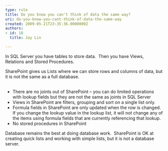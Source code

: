 ```yaml
---
type: rule
title: Do you know you can't think of data the same way?
uri: do-you-know-you-cant-think-of-data-the-same-way
created: 2009-05-21T23:35:36.0000000Z
authors:
- id: 18
  title: Jay Lin

---
```


In SQL Server you have tables to store data.  Then you have Views, Relations and Stored Procedures.

SharePoint gives us Lists where we can store rows and columns of data, but it is not the same as a full database.
<br> <br>
- There are no joints out of SharePoint – you can do limited operations with lookup fields but they are not the same as joints in SQL Server
- Views in SharePoint are filters, grouping and sort on a single list only.
- Formula fields in SharePoint are only updated when the row is changed.  If you change the lookup value in the lookup list, it will not change any of the items using formula fields that are currently referencing that lookup.
- No stored procedures in SharePoint


Database remains the best at doing database work.  SharePoint is OK at creating quick lists and working with simple lists, but it is not a database server.
